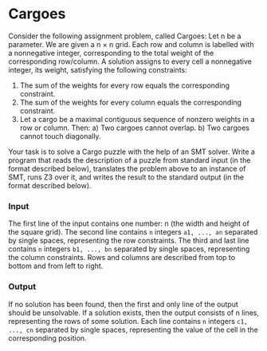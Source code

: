 # Cargoes

Consider the following assignment problem, called Cargoes: Let n be a parameter. We are given a n × n grid. Each row and column is labelled with a nonnegative integer, corresponding to the total weight of the corresponding row/column. A solution assigns to every cell a nonnegative integer, its weight, satisfying the following constraints:
1. The sum of the weights for every row equals the corresponding constraint.
2. The sum of the weights for every column equals the corresponding constraint.
3. Let a cargo be a maximal contiguous sequence of nonzero weights in a row or column. Then:
        a) Two cargoes cannot overlap.
        b) Two cargoes cannot touch diagonally.

Your task is to solve a Cargo puzzle with the help of an SMT solver. Write a program that reads the description of a puzzle from standard input (in the format described below), translates the problem above to an instance of SMT, runs Z3 over it, and writes the result to the standard output (in the format described below).

### Input

The first line of the input contains one number: n (the width and height of the square grid). The second line contains `n` integers `a1, ..., an` separated by single spaces, representing the row constraints. The third and last line contains `n` integers `b1, ..., bn` separated by single spaces, representing the column constraints. Rows and columns are described from top to bottom and from left to right.

### Output

If no solution has been found, then the first and only line of the output should be unsolvable. If a solution exists, then the output consists of n lines, representing the rows of some solution. Each line contains `n` integers `c1, ..., cn` separated by single spaces, representing the value of the cell in the corresponding position.

